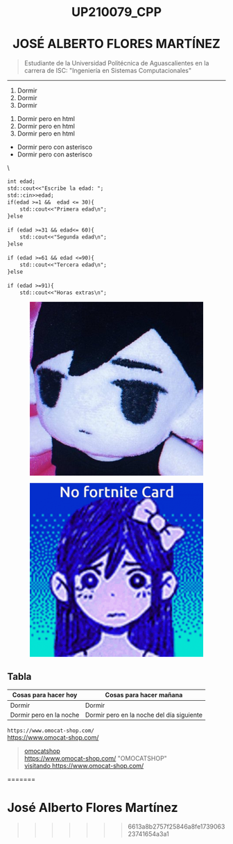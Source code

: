 <center>

# UP210079_CPP
# **JOSÉ ALBERTO FLORES MARTÍNEZ**

</center>

>Estudiante de la Universidad Politécnica de Aguascalientes en la carrera de ISC: "Ingeniería en Sistemas Computacionales"
***  
 1. Dormir
 2. Dormir
 3. Dormir

<ol>
<li>Dormir pero en html</li>
<li>Dormir pero en html</li>
<li>Dormir pero en html</li>
</ol>

* Dormir pero con asterisco
* Dormir pero con asterisco

\

    int edad;
    std::cout<<"Escribe la edad: ";
    std::cin>>edad;
    if(edad >=1 &&  edad <= 30){
        std::cout<<"Primera edad\n";
    }else

    if (edad >=31 && edad<= 60){
        std::cout<<"Segunda edad\n";
    }else

    if (edad >=61 && edad <=90){
        std::cout<<"Tercera edad\n";
    }else

    if (edad >=91){
        std::cout<<"Horas extras\n";



<center>

![OmoPlush](U1/img/omoplush.jpg "OmoPlush")

<div align="center">
<img alt="No Fornai" src='U1/img/aubrey-omori.gif'
width='400' />
</div>

</center>

## Tabla
| Cosas para hacer hoy | Cosas para hacer mañana |
| -------------------- | ----------------------- |
| Dormir | Dormir |
| Dormir pero en la noche | Dormir pero en la noche del día siguiente 

`https://www.omocat-shop.com/`  
https://www.omocat-shop.com/  
>[omocatshop](https://www.omocat-shop.com/)  
<https://www.omocat-shop.com/> "OMOCATSHOP"  
<a href="https://www.omocat-shop.com/"> visitando https://www.omocat-shop.com/</a>  

=======
# José Alberto Flores Martínez
>>>>>>> 6613a8b2757f25846a8fe173906323741654a3a1

